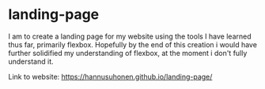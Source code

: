 # landing-page

I am to create a landing page for my website using the tools 
I have learned thus far, primarily flexbox. Hopefully by the end of this creation i would have further solidified my understanding of flexbox, at the moment i don't fully understand it. 

Link to website: https://hannusuhonen.github.io/landing-page/